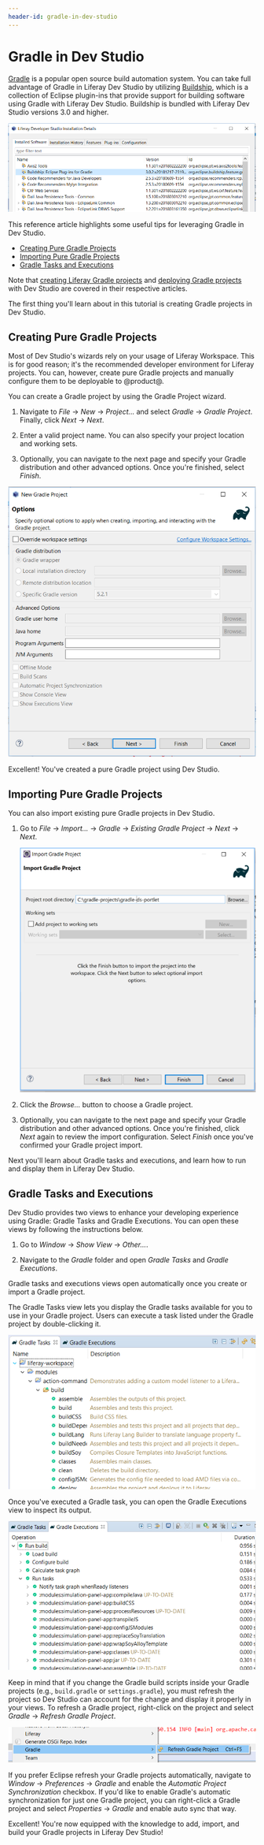 ```yaml
---
header-id: gradle-in-dev-studio
---
```


# Gradle in Dev Studio

[Gradle](http://gradle.org/) is a popular open source build automation system.
You can take full advantage of Gradle in Liferay Dev Studio by utilizing
[Buildship](https://projects.eclipse.org/releases/photon), which is a collection
of Eclipse plugin-ins that provide support for building software using Gradle
with Liferay Dev Studio. Buildship is bundled with Liferay Dev Studio versions
3.0 and higher.

![Figure 1: Navigate to *Help* &rarr; *Installation Details* to view plugins included in Dev Studio.](../../../images/buildship-in-liferayide.png)

This reference article highlights some useful tips for leveraging Gradle in Dev
Studio.

- [Creating Pure Gradle Projects](#creating-pure-gradle-projects)
- [Importing Pure Gradle Projects](#importing-pure-gradle-projects)
- [Gradle Tasks and Executions](#gradle-tasks-and-executions)

Note that
[creating Liferay Gradle projects](/developer/reference/-/knowledge_base/7-2/creating-a-project#liferay-dev-studio)
and
[deploying Gradle projects](/developer/reference/-/knowledge_base/7-2/deploying-a-project#liferay-dev-studio)
with Dev Studio are covered in their respective articles.

The first thing you'll learn about in this tutorial is creating Gradle projects
in Dev Studio.

## Creating Pure Gradle Projects

Most of Dev Studio's wizards rely on your usage of Liferay Workspace. This is
for good reason; it's the recommended developer environment for Liferay
projects. You can, however, create pure Gradle projects and manually configure
them to be deployable to @product@.

You can create a Gradle project by using the Gradle Project wizard.

1. Navigate to *File* &rarr; *New* &rarr; *Project...* and select *Gradle*
   &rarr; *Gradle Project*. Finally, click *Next* &rarr; *Next*.

2. Enter a valid project name. You can also specify your project location and
   working sets.

3. Optionally, you can navigate to the next page and specify your Gradle
   distribution and other advanced options. Once you're finished, select
   *Finish*.

![Figure 2: You can specify your Gradle distribution and advanced options such as home directories, JVM options, and program arguments.](../../../images/new-gradle-project.png)

Excellent! You've created a pure Gradle project using Dev Studio.

## Importing Pure Gradle Projects

You can also import existing pure Gradle projects in Dev Studio.

1. Go to *File* &rarr; *Import...* &rarr; *Gradle* &rarr; *Existing Gradle
    Project* &rarr; *Next* &rarr; *Next*.

    ![Figure 3: You can specify what Gradle project to import from the *Import Gradle Project* wizard.](../../../images/import-gradle-project.png)

2. Click the *Browse...* button to choose a Gradle project.

3. Optionally, you can navigate to the next page and specify your Gradle
   distribution and other advanced options. Once you're finished, click *Next*
   again to review the import configuration. Select *Finish* once you've
   confirmed your Gradle project import.

Next you'll learn about Gradle tasks and executions, and learn how to run and
display them in Liferay Dev Studio.

## Gradle Tasks and Executions

Dev Studio provides two views to enhance your developing experience using
Gradle: Gradle Tasks and Gradle Executions. You can open these views by
following the instructions below.

1. Go to *Window* &rarr; *Show View* &rarr; *Other...*.

2. Navigate to the *Gradle* folder and open *Gradle Tasks* and *Gradle
   Executions*.

Gradle tasks and executions views open automatically once you create or import a
Gradle project.

The Gradle Tasks view lets you display the Gradle tasks available for you to use
in your Gradle project. Users can execute a task listed under the Gradle project
by double-clicking it.

![Figure 4: Navigate into your preferred Gradle project to view its available Gradle tasks.](../../../images/gradle-tasks.png)

Once you've executed a Gradle task, you can open the Gradle Executions view to
inspect its output.

![Figure 5: The Gradle Executions view helps you visualize the Gradle build process.](../../../images/gradle-executions.png)

Keep in mind that if you change the Gradle build scripts inside your Gradle
projects (e.g., `build.gradle` or `settings.gradle`), you must refresh the
project so Dev Studio can account for the change and display it properly in
your views. To refresh a Gradle project, right-click on the project and select
*Gradle* &rarr; *Refresh Gradle Project*.

![Figure 6: Make sure to always refresh your Gradle project in Dev Studio after build script edits.](../../../images/refresh-gradle-project.png)

If you prefer Eclipse refresh your Gradle projects automatically, navigate to 
*Window* &rarr; *Preferences* &rarr; *Gradle* and enable the *Automatic Project
Synchronization* checkbox. If you'd like to enable Gradle's automatic
synchronization for just one Gradle project, you can right-click a Gradle
project and select *Properties* &rarr; *Gradle* and enable auto sync that way.

Excellent! You're now equipped with the knowledge to add, import, and build your
Gradle projects in Liferay Dev Studio!
